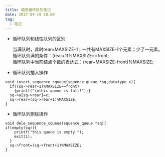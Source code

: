 ```yaml
---
title: 顺序循环队列笔记
date: 2017-09-19 18.00
tag:
  - 笔记
---
```

- 循环队列和线性队列的区别

  当满队时，此时rear=MAXSIZE-1；一共有MAXSIZE-1个元素；少了一元素。<br/>
  循环队列满的条件：(rear+1)%MAXSIZE==front;<br/>
  循环队列中当前结点个数的表达式：(rear+MAXSIZE-front)%MAXSIZE;

- 循环队列插入操作
```
void insert_sequence_cqueue(squence_queue *sq,datatype x){
  if((sq->rear+1)%MAXSIZE==front)
    {printf("\nthis queue is full!");}
  sq->a[sq->rear]=x;
  sq->rear=(sq->rear+1)%MAXSIZE;
}
```

- 循环队列删除操作

```
void dele_sequence_cqueue(squence_queue *sq){
if(empty(sq)){
    printf("this queue is empty!");
    exit(1);
  }
  sq->front=(sq->front+1)%MAXSIZE;
}
```
